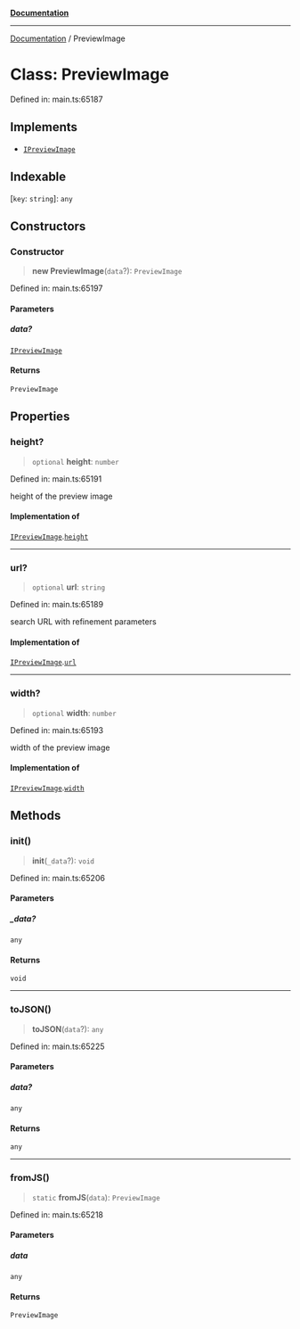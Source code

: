 [**Documentation**](../README.md)

***

[Documentation](../README.md) / PreviewImage

# Class: PreviewImage

Defined in: main.ts:65187

## Implements

- [`IPreviewImage`](../interfaces/IPreviewImage.md)

## Indexable

\[`key`: `string`\]: `any`

## Constructors

### Constructor

> **new PreviewImage**(`data`?): `PreviewImage`

Defined in: main.ts:65197

#### Parameters

##### data?

[`IPreviewImage`](../interfaces/IPreviewImage.md)

#### Returns

`PreviewImage`

## Properties

### height?

> `optional` **height**: `number`

Defined in: main.ts:65191

height of the preview image

#### Implementation of

[`IPreviewImage`](../interfaces/IPreviewImage.md).[`height`](../interfaces/IPreviewImage.md#height)

***

### url?

> `optional` **url**: `string`

Defined in: main.ts:65189

search URL with refinement parameters

#### Implementation of

[`IPreviewImage`](../interfaces/IPreviewImage.md).[`url`](../interfaces/IPreviewImage.md#url)

***

### width?

> `optional` **width**: `number`

Defined in: main.ts:65193

width of the preview image

#### Implementation of

[`IPreviewImage`](../interfaces/IPreviewImage.md).[`width`](../interfaces/IPreviewImage.md#width)

## Methods

### init()

> **init**(`_data`?): `void`

Defined in: main.ts:65206

#### Parameters

##### \_data?

`any`

#### Returns

`void`

***

### toJSON()

> **toJSON**(`data`?): `any`

Defined in: main.ts:65225

#### Parameters

##### data?

`any`

#### Returns

`any`

***

### fromJS()

> `static` **fromJS**(`data`): `PreviewImage`

Defined in: main.ts:65218

#### Parameters

##### data

`any`

#### Returns

`PreviewImage`
